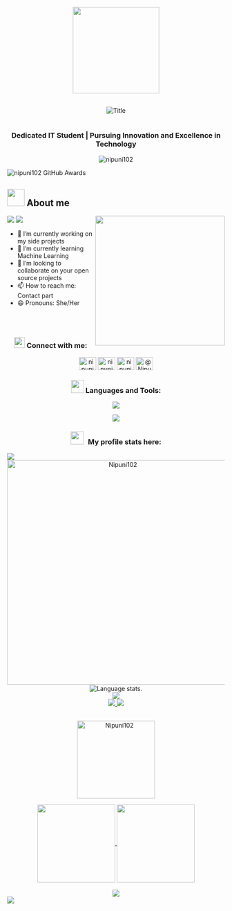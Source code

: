 <p align="center">

  <img src="https://image.myanimelist.net/ui/0YNGMBN7CXMEk-P9BspU4WlXmBe_SGHSnNvwDnnlOFXgoK141ZQMZGqHOwW4COUaA-H7pn7b82XhWJ6H9RN-JR2r3Ga0y_Dm6qoNuOy4HQ_5pyojYSBxN_X8qJc9uVFAVlTXjzR6-iPXyJGc-YQoGztwdaIpDG-mFRbYMwZlW_Q" height="200" />
</p>
﻿
<div align="center">
  <img src="https://readme-typing-svg.herokuapp.com?font=Architects+Daughter&color=%2338C2FF&size=50&center=true&vCenter=true&height=60&width=600&lines=Heyyy!+I'm+Nipuni;Welcome+to+my+profile!" alt="Title"></img>
</div>
<h1></h1>
<h3 align="center">Dedicated IT Student | Pursuing Innovation and Excellence in Technology</h3>

<p align="center"> <img src="https://komarev.com/ghpvc/?username=nipuni102&label=Profile%20views&color=0e75b6&style=flat" alt="nipuni102" /> </p>

<img
    src="https://github-profile-trophy.vercel.app/?username=nipuni102&margin-w=15&margin-h=15&no-bg=true&no-frame=true"
    alt="nipuni102 GitHub Awards">

## <picture><img src = "https://user-images.githubusercontent.com/64439609/213525571-a0b12213-7e89-48df-a45f-153c78f3cf5e.png" width =40px></picture> **About me**

<picture> <img align="right" src="https://github.com/arsentieva/arsentieva/blob/main/code.gif?raw=true" width = 300px></picture>
 <p align="left">
  <img src="https://img.shields.io/badge/Focus-Backend%20Development-dodgerblue" />
  <img src="https://img.shields.io/badge/Languages-English-dodgerblue" />
</p>

- 🔭 I’m currently working on my side projects
- 🌱 I’m currently learning Machine Learning
- 👯 I’m looking to collaborate on your open source projects
- 📫 How to reach me: Contact part
- 😄 Pronouns: She/Her
  
<br><br>

<h3 align="center"> 
   <a target="_blank">
    <img src="https://github.com/JayantGoel001/JayantGoel001/blob/master/GIF/Handshake.gif" height="25px" style="max-width:100%;">
  </a>Connect with me:</h3>
 
<p align="center">
<a href="https://linkedin.com/in/nipuni nadeeshani" target="blank"><img align="center" src="https://raw.githubusercontent.com/rahuldkjain/github-profile-readme-generator/master/src/images/icons/Social/linked-in-alt.svg" alt="nipuni nadeeshani" height="30" width="40" /></a>
<a href="https://fb.com/nipuni marasinghe" target="blank"><img align="center" src="https://raw.githubusercontent.com/rahuldkjain/github-profile-readme-generator/master/src/images/icons/Social/facebook.svg" alt="nipuni marasinghe" height="30" width="40" /></a>
<a href="https://instagram.com/nipuni nadeeshani" target="blank"><img align="center" src="https://raw.githubusercontent.com/rahuldkjain/github-profile-readme-generator/master/src/images/icons/Social/instagram.svg" alt="nipuni nadeeshani" height="30" width="40" /></a>
  <a href="https://medium.com/@Nipuni Marasinghe" target="blank"><img align="center" src="https://raw.githubusercontent.com/rahuldkjain/github-profile-readme-generator/master/src/images/icons/Social/medium.svg" alt="@Nipuni Marasinghe" height="30" width="40" /></a>
</p>

<h3 align="center">
  <img src="https://media.giphy.com/media/WUlplcMpOCEmTGBtBW/giphy.gif" width="30"> Languages and Tools:</h3>
<p align="center">
  <a href="https://skillicons.dev">
    <img src="https://skillicons.dev/icons?i=anaconda,aws,bash,bootstrap,c,css,dart,figma,flutter,github,gradle,html,java,js,laravel" />
  </a>
</p>

<p align="center">
  <a href="https://skillicons.dev">
    <img src="https://skillicons.dev/icons?i=powershell,latex,mysql,nodejs,npm,php,postman,photoshop,react,vscode" />
  </a>
</p>

<h3 align="center">
  <img src="https://media.giphy.com/media/iY8CRBdQXODJSCERIr/giphy.gif" width="30" height="30" style="margin-right: 10px;">My profile stats here:</h3>
<img align="center" src="https://user-images.githubusercontent.com/73097560/115834477-dbab4500-a447-11eb-908a-139a6edaec5c.gif">
<div align="center">
<a href="https://github.com/Nipuni102"><img src="https://github-profile-summary-cards.vercel.app/api/cards/profile-details?username=Nipuni102&theme=algolia&hide_border=true"  width="520" alt="Nipuni102"/></a>
  </div>



<div align="center">
  <img src="https://github-readme-stats.vercel.app/api/top-langs/?username=Nipuni102&langs_count=8&theme=algolia" alt="Language stats.">
</div>

<div align="center">
  <a href="https://github.com/Nipuni102">
    <img src="https://github-readme-streak-stats.herokuapp.com?user=Nipuni102&theme=algolia&hide_border=true&exclude_days=Sun" />
  </a>
  
</div>

<div align="center">
  <a href="https://github.com/Nipuni102">
    <img src="http://github-profile-summary-cards.vercel.app/api/cards/stats?username=Nipuni102&theme=algolia" />
    <img src="http://github-profile-summary-cards.vercel.app/api/cards/most-commit-language?username=Nipuni102&theme=algolia" />
  </a>
</div><br>
<div align="center">
<p><img align="center" height="180em" src="https://github-readme-stats.vercel.app/api?username=Nipuni102&show_icons=true&locale=en&theme=algolia" alt="Nipuni102" /></p>
</div>
<div align="center">
<a href="https://github.com/Nipuni102">

<img align="center" src="http://github-profile-summary-cards.vercel.app/api/cards/repos-per-language?username=Nipuni102&theme=algolia&hide_border=true&layout=compact&langs_count=10" height="180em" />

<img align="center" src="http://github-profile-summary-cards.vercel.app/api/cards/productive-time?username=Nipuni102&theme=algolia" height="180em" />
</div>
<br>
<div align="center">
    <img src="https://github-readme-activity-graph.vercel.app/graph?username=Nipuni102&bg_color=011627&color=79d3c3&line=c792ea&point=ffeb95&area=true&hide_border=false" border-radius="15">
</div>
<img align="center" src="https://user-images.githubusercontent.com/73097560/115834477-dbab4500-a447-11eb-908a-139a6edaec5c.gif">

